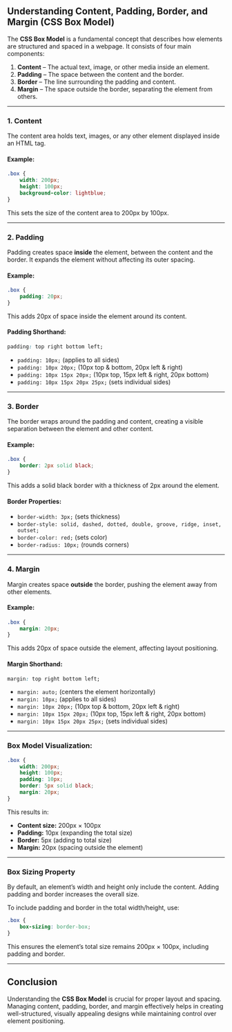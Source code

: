 ## **Understanding Content, Padding, Border, and Margin (CSS Box Model)**

The **CSS Box Model** is a fundamental concept that describes how elements are structured and spaced in a webpage. It consists of four main components:

1. **Content** – The actual text, image, or other media inside an element.
2. **Padding** – The space between the content and the border.
3. **Border** – The line surrounding the padding and content.
4. **Margin** – The space outside the border, separating the element from others.

---

### **1. Content**

The content area holds text, images, or any other element displayed inside an HTML tag.

#### **Example:**

```css
.box {
    width: 200px;
    height: 100px;
    background-color: lightblue;
}
```

This sets the size of the content area to 200px by 100px.

---

### **2. Padding**

Padding creates space **inside** the element, between the content and the border. It expands the element without affecting its outer spacing.

#### **Example:**

```css
.box {
    padding: 20px;
}
```

This adds 20px of space inside the element around its content.

#### **Padding Shorthand:**

```css
padding: top right bottom left;
```

- `padding: 10px;` (applies to all sides)
- `padding: 10px 20px;` (10px top & bottom, 20px left & right)
- `padding: 10px 15px 20px;` (10px top, 15px left & right, 20px bottom)
- `padding: 10px 15px 20px 25px;` (sets individual sides)

---

### **3. Border**

The border wraps around the padding and content, creating a visible separation between the element and other content.

#### **Example:**

```css
.box {
    border: 2px solid black;
}
```

This adds a solid black border with a thickness of 2px around the element.

#### **Border Properties:**

- `border-width: 3px;` (sets thickness)
- `border-style: solid, dashed, dotted, double, groove, ridge, inset, outset;`
- `border-color: red;` (sets color)
- `border-radius: 10px;` (rounds corners)

---

### **4. Margin**

Margin creates space **outside** the border, pushing the element away from other elements.

#### **Example:**

```css
.box {
    margin: 20px;
}
```

This adds 20px of space outside the element, affecting layout positioning.

#### **Margin Shorthand:**

```css
margin: top right bottom left;
```

- `margin: auto;` (centers the element horizontally)
- `margin: 10px;` (applies to all sides)
- `margin: 10px 20px;` (10px top & bottom, 20px left & right)
- `margin: 10px 15px 20px;` (10px top, 15px left & right, 20px bottom)
- `margin: 10px 15px 20px 25px;` (sets individual sides)

---

### **Box Model Visualization:**

```css
.box {
    width: 200px;
    height: 100px;
    padding: 10px;
    border: 5px solid black;
    margin: 20px;
}
```

This results in:

- **Content size:** 200px × 100px
- **Padding:** 10px (expanding the total size)
- **Border:** 5px (adding to total size)
- **Margin:** 20px (spacing outside the element)

---

### **Box Sizing Property**

By default, an element’s width and height only include the content. Adding padding and border increases the overall size.

To include padding and border in the total width/height, use:

```css
.box {
    box-sizing: border-box;
}
```

This ensures the element’s total size remains 200px × 100px, including padding and border.

---

## **Conclusion**

Understanding the **CSS Box Model** is crucial for proper layout and spacing. Managing content, padding, border, and margin effectively helps in creating well-structured, visually appealing designs while maintaining control over element positioning.
